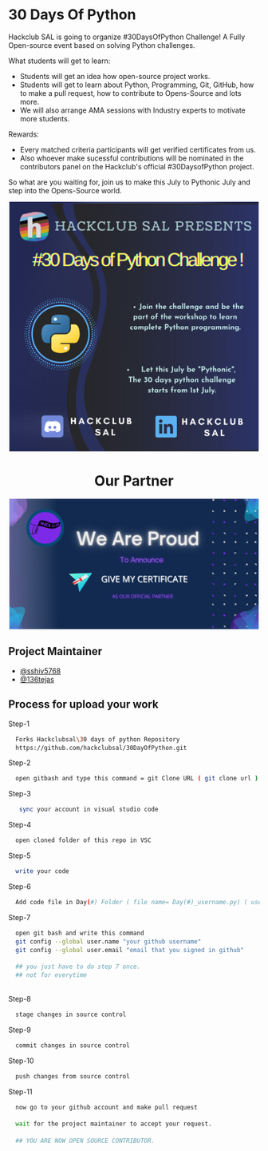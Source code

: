 
# 30 Days Of Python

Hackclub SAL is going to organize #30DaysOfPython Challenge! A Fully Open-source event based on solving Python challenges.

What students will get to learn:
- Students will get an idea how open-source project works.
- Students will get to learn about Python, Programming, Git, GitHub, how to make a pull request, how to contribute to Opens-Source and lots more.
- We will also arrange AMA sessions with Industry experts to motivate more students.

Rewards:
- Every  matched criteria participants will get verified certificates from us.
- Also whoever make sucessful contributions will be nominated in the contributors panel on the Hackclub's official #30DaysofPython project.



So what are you waiting for, join us to make this July to Pythonic July and step into the Opens-Source world.


<p align="center"> <img src="./image/announcement.png" alt="hello" width="500" /></p>

<!--
<div align="center">

![Issues](https://github.com/hackclubsal/30DayOfPython/issues)
![Pull Requests](https://github.com/hackclubsal/30DayOfPython/pulls)
![Forks](https://github.com/hackclubsal/30DayOfPython/network/members)
![Stars](https://github.com/hackclubsal/30DayOfPython/stargazers)
)-->

</div>


<h1 align="center">Our Partner</h1>
<p align="center"> <img src="./image/official partner.png" alt="hello" width="500" /></p>


## Project Maintainer

- [@sshiv5768](https://github.com/sshiv5768)
- [@136tejas](https://github.com/136tejas)

  
## Process for upload your work

Step-1

```bash
  Forks Hackclubsal\30 days of python Repository 
  https://github.com/hackclubsal/30DayOfPython.git
```
Step-2

```bash
  open gitbash and type this command = git Clone URL ( git clone url )
```
 Step-3

```bash
   sync your account in visual studio code
``` 
Step-4

```bash
  open cloned folder of this repo in VSC
```
Step-5

```bash
  write your code
```
Step-6

```bash
  Add code file in Day(#) Folder ( file name= Day(#)_username.py) ( username = Your Name )
```
Step-7

```bash
  open git bash and write this command
  git config --global user.name "your github username"
  git config --global user.email "email that you signed in github"
   
  ## you just have to do step 7 once.
  ## not for everytime
 
```

Step-8

```bash
  stage changes in source control
```
Step-9

```bash
  commit changes in source control
```
Step-10

```bash
  push changes from source control
```
Step-11

```bash
  now go to your github account and make pull request

  wait for the project maintainer to accept your request.

  ## YOU ARE NOW OPEN SOURCE CONTRIBUTOR.

```





